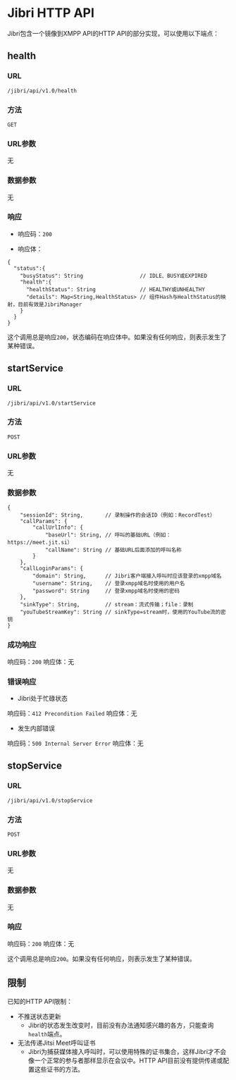 # Jibri HTTP API

Jibri包含一个镜像到XMPP API的HTTP API的部分实现，可以使用以下端点：

## health

### URL

`/jibri/api/v1.0/health`

### 方法

`GET`

### URL参数

无

### 数据参数

无

### 响应

+ 响应码：`200`

+ 响应体：

```
{
  "status":{
    "busyStatus": String                  // IDLE、BUSY或EXPIRED
    "health":{
      "healthStatus": String              // HEALTHY或UNHEALTHY
      "details": Map<String,HealthStatus> // 组件Hash与HealthStatus的映射，目前有效是JibriManager
    }
  }
}
```

这个调用总是响应`200`，状态编码在响应体中。如果没有任何响应，则表示发生了某种错误。

## startService

### URL

`/jibri/api/v1.0/startService`

### 方法

`POST`

### URL参数

无

### 数据参数

```
{
	"sessionId": String,       // 录制操作的会话ID（例如：RecordTest）
	"callParams": {
		"callUrlInfo": {
			"baseUrl": String, // 呼叫的基础URL（例如：https://meet.jit.si）
			"callName": String // 基础URL后面添加的呼叫名称
		}
	},
	"callLoginParams": {
		"domain": String,      // Jibri客户端接入呼叫时应该登录的xmpp域名
		"username": String,    // 登录xmpp域名时使用的用户名
		"password": String     // 登录xmpp域名时使用的密码
	},
	"sinkType": String,        // stream：流式传输；file：录制
	"youTubeStreamKey": String // sinkType=stream时，使用的YouTube流的密钥
}
```

### 成功响应

响应码：`200`
响应体：无

### 错误响应

+ Jibri处于忙碌状态

响应码：`412 Precondition Failed`
响应体：无

+ 发生内部错误

响应码：`500 Internal Server Error`
响应体：无

## stopService

### URL

`/jibri/api/v1.0/stopService`

### 方法

`POST`

### URL参数

无

### 数据参数

无

### 响应

响应码：`200`
响应体：无

这个调用总是响应`200`。如果没有任何响应，则表示发生了某种错误。

## 限制

已知的HTTP API限制：
+ 不推送状态更新
  + Jibri的状态发生改变时，目前没有办法通知感兴趣的各方，只能查询`health`端点。
+ 无法传递Jitsi Meet呼叫证书
  + Jibri为捕获媒体接入呼叫时，可以使用特殊的证书集合，这样Jibri才不会像一个正常的参与者那样显示在会议中。HTTP API目前没有提供传递或配置这些证书的方法。
